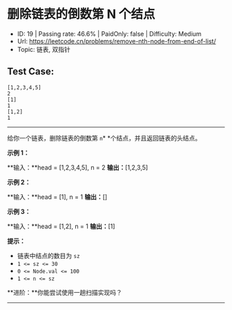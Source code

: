 # 删除链表的倒数第 N 个结点                                                

* ID: 19      | Passing rate: 46.6% | PaidOnly: false  | Difficulty: Medium
* Url: https://leetcode.cn/problems/remove-nth-node-from-end-of-list/
* Topic: 链表, 双指针

## Test Case:

```
[1,2,3,4,5]
2
[1]
1
[1,2]
1
```

---

给你一个链表，删除链表的倒数第 `n`* *个结点，并且返回链表的头结点。


**示例 1：**

**输入：**head = [1,2,3,4,5], n = 2
**输出：**[1,2,3,5]

**示例 2：**

**输入：**head = [1], n = 1
**输出：**[]

**示例 3：**

**输入：**head = [1,2], n = 1
**输出：**[1]


**提示：**

* 链表中结点的数目为 `sz`
* `1 <= sz <= 30`
* `0 <= Node.val <= 100`
* `1 <= n <= sz`


**进阶：**你能尝试使用一趟扫描实现吗？

---